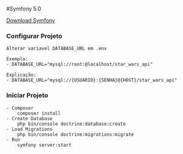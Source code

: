 #Symfony 5.0

[Download Symfony][4]

### Configurar Projeto
```
Alterar variavel DATABASE_URL em .env

Exemplo:
- DATABASE_URL="mysql://root:@localhost/star_wars_api"

Explicação:
- DATABASE_URL="mysql://{USUARIO}:{SENHA}@{HOST}/star_wars_api"
```

### Iniciar Projeto

```
- Composer
    composer install
- Create Database
    php bin/console doctrine:database:create
- Load Migrations
    php bin/console doctrine:migrations:migrate
- Run
    symfony server:start
```
[4]: https://symfony.com/download